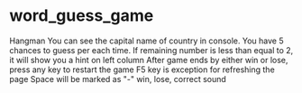 # word_guess_game
Hangman
You can see the capital name of country in console.
You have 5 chances to guess per each time.
If remaining number is less than equal to 2, it will show you a hint on left column
After game ends by either win or lose, press any key to restart the game
F5 key is exception for refreshing the page
Space will be marked as "-"
win, lose, correct sound
